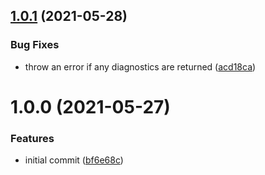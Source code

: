 ## [1.0.1](https://github.com/policyfly/vue-script-tsc/compare/v1.0.0...v1.0.1) (2021-05-28)


### Bug Fixes

* throw an error if any diagnostics are returned ([acd18ca](https://github.com/policyfly/vue-script-tsc/commit/acd18ca4606db811f9e8d874e0d7e1674b6672a1))

# 1.0.0 (2021-05-27)


### Features

* initial commit ([bf6e68c](https://github.com/policyfly/vue-script-tsc/commit/bf6e68cf274e6cea8e0e0b0b1735d43177bdfae5))
